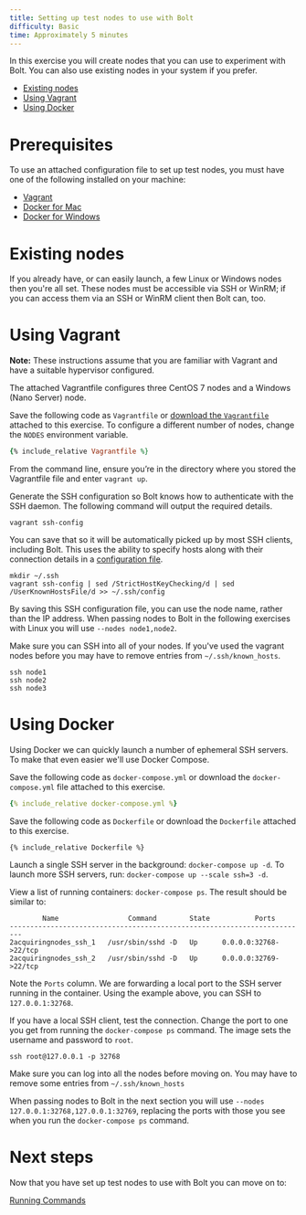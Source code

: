 ```yaml
---
title: Setting up test nodes to use with Bolt
difficulty: Basic
time: Approximately 5 minutes
---
```


In this exercise you will create nodes that you can use to experiment with Bolt. You can also use existing nodes in your system if you prefer.

- [Existing nodes](#existing-nodes)
- [Using Vagrant](#using-vagrant)
- [Using Docker](#using-docker)

# Prerequisites
To use an attached configuration file to set up test nodes, you must have one of the following installed on your machine:

- [Vagrant](https://www.vagrantup.com/)
- [Docker for Mac](https://docs.docker.com/docker-for-mac/install/)
- [Docker for Windows](https://docs.docker.com/docker-for-windows/install/)

# Existing nodes

If you already have, or can easily launch, a few Linux or Windows nodes then you're all set. These nodes must be accessible via SSH or WinRM; if you can  access them via an SSH or WinRM client then Bolt can, too.

# Using Vagrant
**Note:** These instructions assume that you are familiar with Vagrant and have a suitable hypervisor configured.

The attached Vagrantfile configures three CentOS 7 nodes and a Windows (Nano Server) node.

Save the following code as `Vagrantfile` or [download the `Vagrantfile`](Vagrantfile) attached to this exercise. To configure a different number of nodes, change the `NODES` environment variable.

```ruby
{% include_relative Vagrantfile %}
```

From the command line, ensure you’re in the directory where you stored the Vagrantfile file and enter `vagrant up`.

Generate the SSH configuration so Bolt knows how to authenticate with the SSH daemon. The following command will output the required details.

```
vagrant ssh-config
```

You can save that so it will be automatically picked up by most SSH clients, including Bolt. This uses the ability to specify hosts along with their connection details in a [configuration file](https://linux.die.net/man/5/ssh_config).

```
mkdir ~/.ssh
vagrant ssh-config | sed /StrictHostKeyChecking/d | sed /UserKnownHostsFile/d >> ~/.ssh/config
```

By saving this SSH configuration file, you can use the node name, rather than the IP address. When passing nodes to Bolt in the following exercises with Linux you will use `--nodes node1,node2`.

Make sure you can SSH into all of your nodes. If you've used the vagrant nodes before you may have to remove entries from `~/.ssh/known_hosts`.

```
ssh node1
ssh node2
ssh node3
```

# Using Docker
Using Docker we can quickly launch a number of ephemeral SSH servers. To make that even easier we'll use Docker Compose.

Save the following code as `docker-compose.yml` or download the `docker-compose.yml` file attached to this exercise.

```yaml
{% include_relative docker-compose.yml %}
```

Save the following code as `Dockerfile` or download the `Dockerfile` attached to this exercise.

```docker
{% include_relative Dockerfile %}
```

Launch a single SSH server in the background: `docker-compose up -d`. To launch more SSH servers, run:  `docker-compose up --scale ssh=3 -d`.

View a list of running containers: `docker-compose ps`. The result should be similar to:

```
        Name                 Command        State           Ports
-------------------------------------------------------------------------
2acquiringnodes_ssh_1   /usr/sbin/sshd -D   Up      0.0.0.0:32768->22/tcp
2acquiringnodes_ssh_2   /usr/sbin/sshd -D   Up      0.0.0.0:32769->22/tcp
```

Note the `Ports` column. We are forwarding a local port to the SSH server running in the container. Using the example above, you can SSH to `127.0.0.1:32768`.

If you have a local SSH client, test the connection. Change the port to one you get from running the `docker-compose ps` command. The image sets the username and password to `root`.

```
ssh root@127.0.0.1 -p 32768
```

Make sure you can log into all the nodes before moving on. You may have to remove some entries from `~/.ssh/known_hosts`

When passing nodes to Bolt in the next section you will use `--nodes 127.0.0.1:32768,127.0.0.1:32769`, replacing the ports with those you see when you run the `docker-compose ps` command.

# Next steps

Now that you have set up test nodes to use with Bolt you can move on to:

[Running Commands](../03-running-commands)
